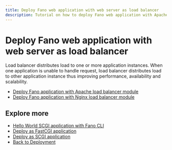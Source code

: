 ```yaml
---
title: Deploy Fano web application with web server as load balancer
description: Tutorial on how to deploy Fano web application with Apache or Nginx as load balancer.
---
```


<h1 class="major">Deploy Fano web application with web server as load balancer</h1>

Load balancer distributes load to one or more application instances. When one application is unable to handle request, load balancer distributes load to other application instance thus improving performance, availability and scalability.


- [Deploy Fano application with Apache load balancer module](/deployment/load-balancer-setup/apache)
- [Deploy Fano application with Nginx load balancer module](/deployment/load-balancer-setup/nginx)

## Explore more

- [Hello World SCGI application with Fano CLI](/tutorials/hello-world-scgi-application-with-fano-cli)
- [Deploy as FastCGI application](/deployment/fastcgi)
- [Deploy as SCGI application](/deployment/scgi)
- [Back to Deployment](/deployment)
